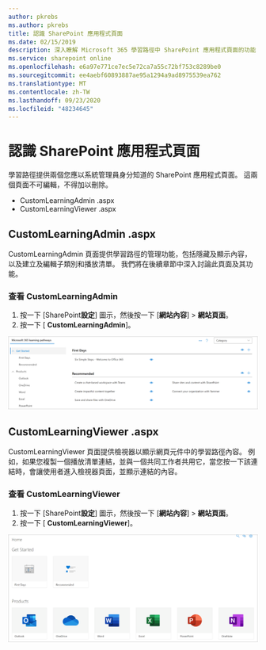 ```yaml
---
author: pkrebs
ms.author: pkrebs
title: 認識 SharePoint 應用程式頁面
ms.date: 02/15/2019
description: 深入瞭解 Microsoft 365 學習路徑中 SharePoint 應用程式頁面的功能
ms.service: sharepoint online
ms.openlocfilehash: e6a97e771ce7ec5e72ca7a55c72bf753c8289be0
ms.sourcegitcommit: ee4aebf60893887ae95a1294a9ad8975539ea762
ms.translationtype: MT
ms.contentlocale: zh-TW
ms.lasthandoff: 09/23/2020
ms.locfileid: "48234645"
---
```

# <a name="get-to-know-the-sharepoint-application-pages"></a>認識 SharePoint 應用程式頁面

學習路徑提供兩個您應以系統管理員身分知道的 SharePoint 應用程式頁面。 這兩個頁面不可編輯，不得加以刪除。 

- CustomLearningAdmin .aspx
- CustomLearningViewer .aspx

## <a name="customlearningadminaspx"></a>CustomLearningAdmin .aspx

CustomLearningAdmin 頁面提供學習路徑的管理功能，包括隱藏及顯示內容，以及建立及編輯子類別和播放清單。 我們將在後續章節中深入討論此頁面及其功能。

### <a name="view-customlearningadminaspx"></a>查看 CustomLearningAdmin

1. 按一下 [SharePoint**設定**] 圖示，然後按一下 [**網站內容**]  >  **網站頁面**。 
2. 按一下 [ **CustomLearningAdmin**]。 

![cg-adminapppage.png](media/cg-adminapppage.png)

## <a name="customlearningvieweraspx"></a>CustomLearningViewer .aspx
CustomLearningViewer 頁面提供檢視器以顯示網頁元件中的學習路徑內容。 例如，如果您複製一個播放清單連結，並與一個共同工作者共用它，當您按一下該連結時，會讓使用者進入檢視器頁面，並顯示連結的內容。 

### <a name="view-customlearningvieweraspx"></a>查看 CustomLearningViewer

1. 按一下 [SharePoint**設定**] 圖示，然後按一下 [**網站內容**]  >  **網站頁面**。 
2. 按一下 [ **CustomLearningViewer**]。 

![cg-viewerapppage.png](media/cg-viewerapppage.png)

